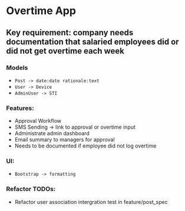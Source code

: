 # Overtime App

## Key requirement: company needs documentation that salaried employees did or did not get overtime each week

### Models
* `Post -> date:date rationale:text`
* `User -> Device`
* `AdminUser -> STI`

### Features:
* Approval Workflow
* SMS Sending -> link to approval or overtime input
* Administrate admin dashboard
* Email summary to managers for approval
* Needs to be documented if employee did not log overtime

### UI:
* `Bootstrap -> formatting`

### Refactor TODOs:
* Refactor user association intergration test in feature/post_spec

